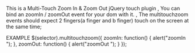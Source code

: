 This is a Multi-Touch Zoom In & Zoom Out jQuery touch plugin
, You can bind an zoomIn / zoomOut event for your dom with it.
, The multitouchzoom events should expect 2 fingers(a finger and b finger) touch on the screen at the same time;

EXAMPLE
$(selector).multitouchzoom({
zoomIn: function() { alert("zoomIn "); },
zoomOut: function() { alert("zoomOut "); }
});

